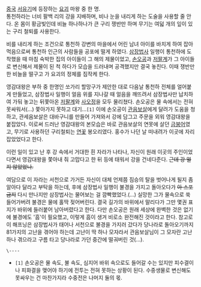 [중국](%EC%A4%91%EA%B5%AD.md) [서유기](%EC%84%9C%EC%9C%A0%EA%B8%B0.md)에 등장하는
[요괴](%EC%9A%94%EA%B4%B4.md) 마왕 중 한 명.  
통천하라는 너비 팔백 리의 강을 지배하며, 비나 눈을 내리게 하는 도술을 사용할 줄 안다. 온 몸이 황금빛인데 비늘 하나하나가 큰 구리
쟁반만 하며 무기는 여덟 개의 잎이 있는 구리 철퇴를 사용한다.

비를 내리게 하는 조건으로 통천하 강변의 마을에서 어린 남녀 아이를 바치게 하여 잡아먹음으로써 통천하 인근의 사람들을 공포에 떨게 하였다.
[삼장법사](%EC%82%BC%EC%9E%A5%EB%B2%95%EC%82%AC.md) 일행이 통천하에 도착했을 때 마침 숙박한 집의
아이들이 그 해의 제물이었고, [손오공](%EC%86%90%EC%98%A4%EA%B3%B5.md)과
[저팔계](%EC%A0%80%ED%8C%94%EA%B3%84.md)가 그 아이들로 변신해서 제물이 된 척 하다가 모습을 드러내며
공격했지만 결국 놓친다. 이때 쟁반만한 비늘을 떨구고 가 요괴의 정체를 짐작케 한다.

영감대왕은 부하 중 한명인 쏘가리 할망구가 제안한 대로 다음날 통천하 전체를 얼어붙게 만들었고, 삼장법사 일행이 얼음 위를 지나갈 때 얼음을
깨뜨려서 삼장법사만 납치하여 가둬 놓고는 뒤쫓아온 [저팔계](%EC%A0%80%ED%8C%94%EA%B3%84.md)와
[사오정](%EC%82%AC%EC%98%A4%EC%A0%95.md)을 모두 물리쳤다. 손오공은 물 속에서는 전혀 못싸워서(...)
쫓아가지 못하고 대기...`[1]` 이에 손오공이
[관음보살](%EA%B4%80%EC%9D%8C%EB%B3%B4%EC%82%B4.md)에게 달려가 도움을 청하고, 관세음보살은 대바구니를
만들어 가져와서 강에 담그고 주문을 외워 영감대왕을 붙잡았다. 이로써 드러난 영감대왕의 본모습은 바로 관음보살의 연못에 살던
[금붕어](%EA%B8%88%EB%B6%95%EC%96%B4.md)였고, 무기로 사용하던 구리철퇴는
[연꽃](%EC%97%B0%EA%BD%83.md) 봉오리였다. 홍수가 나던 날 떠내려가 이곳에 자리잡았었다고 한다.

이런 일이 있고 난 후 강 속에서 거대한 흰 자라가 나타나, 자신이 원래 이곳의 주인이었다면서 영감대왕을 쫓아내 줘 고맙다고 한 뒤 등에
태워서 강을 건네다준다. <del>근데 강 얼지 않았었나.</del>

여담으로 이 자라는 서천으로 가거든 자신이 대체 언제쯤 짐승의 탈을 벗어나게 될지 좀 알아다 달라고 부탁을 하는데, 후에 삼장법사 일행이
불경을 가지고 돌아오다가 <del>아 스포금지</del> 다시 만나지만 삼장법사는 물어보는 걸 깜빡했었다.(...) 실망한 그가 물속으로 쑥
들어가버려 불경은 물에 홀딱 젖어버린다. 결국 길가의 바위에서 말리다가 그만 몇권 표지가 바위에 들러붙어 남아버렸다고 한다. 다만 손오공은
원래 세상에 완벽한 것은 없기에 불경에도 '흠'이 필요했고, 이렇게 흠이 생겨 비로소 완전해진 것이라고 한다. 참고로 이 해프닝은 삼장법사가
태어나 서천으로 불경을 가지러 갔다가 당나라로 돌아오기까지 81가지의 고난을 겪어야 하는데 고난이 딱 하나 모자라서 관음보살님이 그 모자란
고난 하나 겪으라고 구름 타고 당나라로 가던 중간에 떨궈버린 것(...).

`\----`

  * `[1]` 손오공은 물 속도, 불 속도, 심지어 바위 속으로도 들어갈 수는 있지만 피수결이나 피화결을 맺어야 하기에 전투는 전혀 못하는 상황이 된다. 수중생물로 변신해도 못싸우는 건 마찬가지라 수중전은 나머지 둘의 몫.

